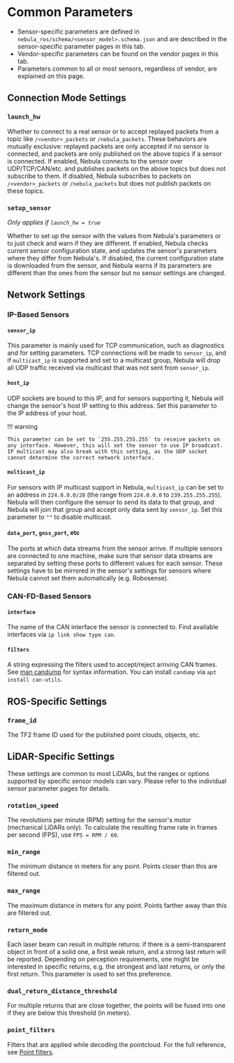 # Common Parameters

- Sensor-specific parameters are defined in `nebula_ros/schema/<sensor_model>.schema.json` and are described in the sensor-specific parameter pages in this tab.
- Vendor-specific parameters can be found on the vendor pages in this tab.
- Parameters common to all or most sensors, regardless of vendor, are explained on this page.

## Connection Mode Settings

### `launch_hw`

Whether to connect to a real sensor or to accept replayed packets from a topic like `/<vendor>_packets` or `/nebula_packets`.
These behaviors are mutually exclusive: replayed packets are only accepted if no sensor is connected, and packets are only published on the above topics if a sensor is connected.
If enabled, Nebula connects to the sensor over UDP/TCP/CAN/etc. and publishes packets on the above topics but does not subscribe to them.
If disabled, Nebula subscribes to packets on `/<vendor>_packets` or `/nebula_packets` but does not publish packets on these topics.

### `setup_sensor`

_Only applies if `launch_hw = true`_

Whether to set up the sensor with the values from Nebula's parameters or to just check and warn if they are different.
If enabled, Nebula checks current sensor configuration state, and updates the sensor's parameters where they differ from Nebula's.
If disabled, the current configuration state is downloaded from the sensor, and Nebula warns if its parameters are different than the ones from the sensor but no sensor settings are changed.

## Network Settings

### IP-Based Sensors

#### `sensor_ip`

This parameter is mainly used for TCP communication, such as diagnostics and for setting parameters.
TCP connections will be made to `sensor_ip`, and if `multicast_ip` is supported and set to a multicast group,
Nebula will drop all UDP traffic received via multicast that was not sent from `sensor_ip`.

#### `host_ip`

UDP sockets are bound to this IP, and for sensors supporting it, Nebula will change the sensor's host IP setting to this address.
Set this parameter to the IP address of your host.

!!! warning

    This parameter can be set to `255.255.255.255` to receive packets on any interface. However, this will set the sensor to use IP broadcast.
    IP multicast may also break with this setting, as the UDP socket cannot determine the correct network interface.

#### `multicast_ip`

For sensors with IP multicast support in Nebula, `multicast_ip` can be set to an address in `224.0.0.0/28` (the range from `224.0.0.0` to `239.255.255.255`).
Nebula will then configure the sensor to send its data to that group, and Nebula will join that group and accept only data sent by `sensor_ip`.
Set this parameter to `""` to disable multicast.

#### `data_port`, `gnss_port`, etc

The ports at which data streams from the sensor arrive. If multiple sensors are connected to one machine, make sure that sensor data streams are separated by setting these ports to different values for each sensor.
These settings have to be mirrored in the sensor's settings for sensors where Nebula cannot set them automatically (e.g. Robosense).

### CAN-FD-Based Sensors

#### `interface`

The name of the CAN interface the sensor is connected to. Find available interfaces via `ip link show type can`.

#### `filters`

A string expressing the filters used to accept/reject arriving CAN frames. See [man candump](https://manpages.ubuntu.com/manpages/jammy/man1/candump.1.html) for syntax information.
You can install `candump` via `apt install can-utils`.

## ROS-Specific Settings

### `frame_id`

The TF2 frame ID used for the published point clouds, objects, etc.

## LiDAR-Specific Settings

These settings are common to most LiDARs, but the ranges or options supported by specific sensor models can vary. Please refer to the individual sensor parameter pages for details.

### `rotation_speed`

The revolutions per minute (RPM) setting for the sensor's motor (mechanical LiDARs only). To calculate the resulting frame rate in frames per second (FPS), use `FPS = RPM / 60`.

### `min_range`

The minimum distance in meters for any point. Points closer than this are filtered out.

### `max_range`

The maximum distance in meters for any point. Points farther away than this are filtered out.

### `return_mode`

Each laser beam can result in multiple returns: if there is a semi-transparent object in front of a solid one, a first weak return, and a strong last return will be reported.
Depending on perception requirements, one might be interested in specific returns, e.g. the strongest and last returns, or only the first return.
This parameter is used to set this preference.

### `dual_return_distance_threshold`

For multiple returns that are close together, the points will be fused into one if they are below this threshold (in meters).

### `point_filters`

Filters that are applied while decoding the pointcloud. For the full reference, see [Point filters](filters.md).
